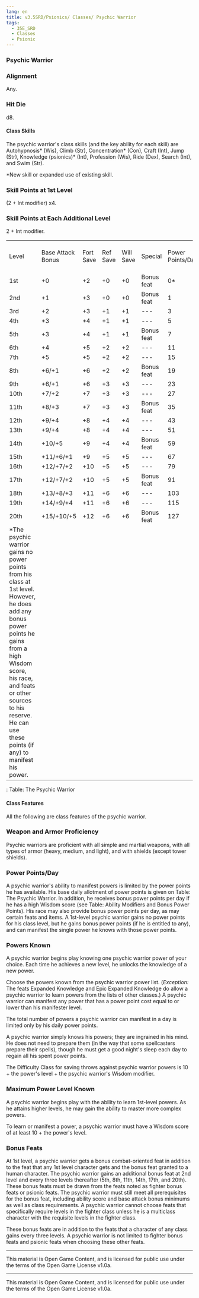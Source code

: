 ```yaml
---
lang: en
title: v3.5SRD/Psionics/ Classes/ Psychic Warrior
tags: 
  - 35E_SRD
  - Classes
  - Psionic
---
```



### Psychic Warrior

### Alignment
Any.

### Hit Die
d8.

#### Class Skills

The psychic warrior's class skills (and the key ability for each skill) are Autohypnosis\* (Wis), Climb (Str), Concentration\* (Con), Craft (Int), Jump (Str), Knowledge (psionics)\* (Int), Profession (Wis), Ride (Dex), Search (Int), and Swim (Str).

\*New skill or expanded use of existing skill.

### Skill Points at 1st Level
(2 + Int modifier) x4.

### Skill Points at Each Additional Level
2 + Int modifier.

|                                                                                                                                                                                                                                                                      |                   |           |          |           |            |                  |              |                           |
|----------------------------------------------------------------------------------------------------------------------------------------------------------------------------------------------------------------------------------------------------------------------|-------------------|-----------|----------|-----------|------------|------------------|--------------|---------------------------|
| Level                                                                                                                                                                                                                                                                | Base Attack Bonus | Fort Save | Ref Save | Will Save | Special    | Power Points/Day | Powers Known | Maximum Power Level Known |
| 1st                                                                                                                                                                                                                                                                  | +0                | +2        | +0       | +0        | Bonus feat | 0\*              | 1            | 1st                       |
| 2nd                                                                                                                                                                                                                                                                  | +1                | +3        | +0       | +0        | Bonus feat | 1                | 2            | 1st                       |
| 3rd                                                                                                                                                                                                                                                                  | +2                | +3        | +1       | +1        | ---        | 3                | 3            | 1st                       |
| 4th                                                                                                                                                                                                                                                                  | +3                | +4        | +1       | +1        | ---        | 5                | 4            | 2nd                       |
| 5th                                                                                                                                                                                                                                                                  | +3                | +4        | +1       | +1        | Bonus feat | 7                | 5            | 2nd                       |
| 6th                                                                                                                                                                                                                                                                  | +4                | +5        | +2       | +2        | ---        | 11               | 6            | 2nd                       |
| 7th                                                                                                                                                                                                                                                                  | +5                | +5        | +2       | +2        | ---        | 15               | 7            | 3rd                       |
| 8th                                                                                                                                                                                                                                                                  | +6/+1             | +6        | +2       | +2        | Bonus feat | 19               | 8            | 3rd                       |
| 9th                                                                                                                                                                                                                                                                  | +6/+1             | +6        | +3       | +3        | ---        | 23               | 9            | 3rd                       |
| 10th                                                                                                                                                                                                                                                                 | +7/+2             | +7        | +3       | +3        | ---        | 27               | 10           | 4th                       |
| 11th                                                                                                                                                                                                                                                                 | +8/+3             | +7        | +3       | +3        | Bonus feat | 35               | 11           | 4th                       |
| 12th                                                                                                                                                                                                                                                                 | +9/+4             | +8        | +4       | +4        | ---        | 43               | 12           | 4th                       |
| 13th                                                                                                                                                                                                                                                                 | +9/+4             | +8        | +4       | +4        | ---        | 51               | 13           | 5th                       |
| 14th                                                                                                                                                                                                                                                                 | +10/+5            | +9        | +4       | +4        | Bonus feat | 59               | 14           | 5th                       |
| 15th                                                                                                                                                                                                                                                                 | +11/+6/+1         | +9        | +5       | +5        | ---        | 67               | 15           | 5th                       |
| 16th                                                                                                                                                                                                                                                                 | +12/+7/+2         | +10       | +5       | +5        | ---        | 79               | 16           | 6th                       |
| 17th                                                                                                                                                                                                                                                                 | +12/+7/+2         | +10       | +5       | +5        | Bonus feat | 91               | 17           | 6th                       |
| 18th                                                                                                                                                                                                                                                                 | +13/+8/+3         | +11       | +6       | +6        | ---        | 103              | 18           | 6th                       |
| 19th                                                                                                                                                                                                                                                                 | +14/+9/+4         | +11       | +6       | +6        | ---        | 115              | 19           | 6th                       |
| 20th                                                                                                                                                                                                                                                                 | +15/+10/+5        | +12       | +6       | +6        | Bonus feat | 127              | 20           | 6th                       |
| \*The psychic warrior gains no power points from his class at 1st level. However, he does add any bonus power points he gains from a high Wisdom score, his race, and feats or other sources to his reserve. He can use these points (if any) to manifest his power. |                   |           |          |           |            |                  |              |                           |

: Table: The Psychic Warrior

#### Class Features

All the following are class features of the psychic warrior.

### Weapon and Armor Proficiency
Psychic warriors are proficient with all simple and martial weapons, with all types of armor (heavy, medium, and light), and with shields (except tower shields).

### Power Points/Day
A psychic warrior's ability to manifest powers is limited by the power points he has available. His base daily allotment of power points is given on Table: The Psychic Warrior. In addition, he receives bonus power points per day if he has a high Wisdom score (see Table: Ability Modifiers and Bonus Power Points). His race may also provide bonus power points per day, as may certain feats and items. A 1st-level psychic warrior gains no power points for his class level, but he gains bonus power points (if he is entitled to any), and can manifest the single power he knows with those power points.

### Powers Known
A psychic warrior begins play knowing one psychic warrior power of your choice. Each time he achieves a new level, he unlocks the knowledge of a new power.

Choose the powers known from the psychic warrior power list. (*Exception:* The feats Expanded Knowledge and Epic Expanded Knowledge do allow a psychic warrior to learn powers from the lists of other classes.) A psychic warrior can manifest any power that has a power point cost equal to or lower than his manifester level.

The total number of powers a psychic warrior can manifest in a day is limited only by his daily power points.

A psychic warrior simply knows his powers; they are ingrained in his mind. He does not need to prepare them (in the way that some spellcasters prepare their spells), though he must get a good night's sleep each day to regain all his spent power points.

The Difficulty Class for saving throws against psychic warrior powers is 10 + the power's level + the psychic warrior's Wisdom modifier.

### Maximum Power Level Known
A psychic warrior begins play with the ability to learn 1st-level powers. As he attains higher levels, he may gain the ability to master more complex powers.

To learn or manifest a power, a psychic warrior must have a Wisdom score of at least 10 + the power's level.

### Bonus Feats
At 1st level, a psychic warrior gets a bonus combat-oriented feat in addition to the feat that any 1st level character gets and the bonus feat granted to a human character. The psychic warrior gains an additional bonus feat at 2nd level and every three levels thereafter (5th, 8th, 11th, 14th, 17th, and 20th). These bonus feats must be drawn from the feats noted as fighter bonus feats or psionic feats. The psychic warrior must still meet all prerequisites for the bonus feat, including ability score and base attack bonus minimums as well as class requirements. A psychic warrior cannot choose feats that specifically require levels in the fighter class unless he is a multiclass character with the requisite levels in the fighter class.

These bonus feats are in addition to the feats that a character of any class gains every three levels. A psychic warrior is not limited to fighter bonus feats and psionic feats when choosing these other feats.


---

This material is Open Game Content, and is licensed for public use under the terms of the Open Game License v1.0a.

---

This material is Open Game Content, and is licensed for public use under the terms of the Open Game License v1.0a.
